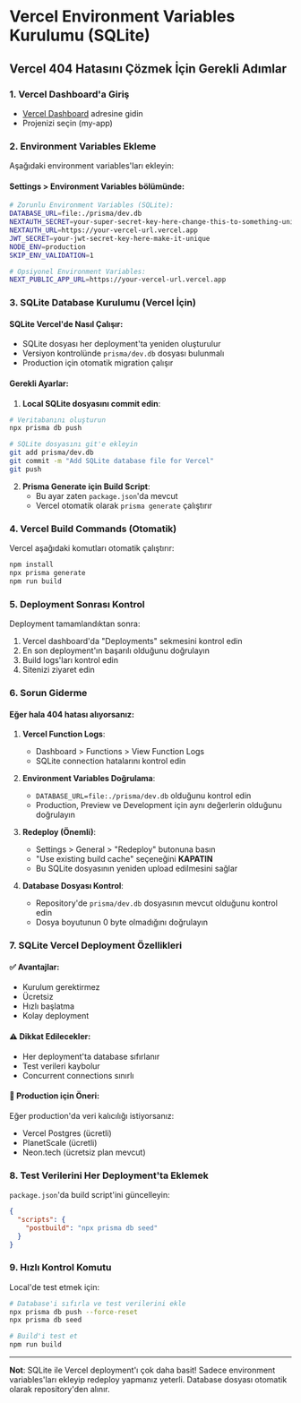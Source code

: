 # Vercel Environment Variables Kurulumu (SQLite)

## Vercel 404 Hatasını Çözmek İçin Gerekli Adımlar

### 1. Vercel Dashboard'a Giriş
- [Vercel Dashboard](https://vercel.com/dashboard) adresine gidin
- Projenizi seçin (my-app)

### 2. Environment Variables Ekleme
Aşağıdaki environment variables'ları ekleyin:

#### Settings > Environment Variables bölümünde:

```bash
# Zorunlu Environment Variables (SQLite):
DATABASE_URL=file:./prisma/dev.db
NEXTAUTH_SECRET=your-super-secret-key-here-change-this-to-something-unique
NEXTAUTH_URL=https://your-vercel-url.vercel.app
JWT_SECRET=your-jwt-secret-key-here-make-it-unique
NODE_ENV=production
SKIP_ENV_VALIDATION=1

# Opsiyonel Environment Variables:
NEXT_PUBLIC_APP_URL=https://your-vercel-url.vercel.app
```

### 3. SQLite Database Kurulumu (Vercel İçin)

#### SQLite Vercel'de Nasıl Çalışır:
- SQLite dosyası her deployment'ta yeniden oluşturulur
- Versiyon kontrolünde `prisma/dev.db` dosyası bulunmalı
- Production için otomatik migration çalışır

#### Gerekli Ayarlar:

1. **Local SQLite dosyasını commit edin**:
```bash
# Veritabanını oluşturun
npx prisma db push

# SQLite dosyasını git'e ekleyin
git add prisma/dev.db
git commit -m "Add SQLite database file for Vercel"
git push
```

2. **Prisma Generate için Build Script**:
   - Bu ayar zaten `package.json`'da mevcut
   - Vercel otomatik olarak `prisma generate` çalıştırır

### 4. Vercel Build Commands (Otomatik)

Vercel aşağıdaki komutları otomatik çalıştırır:
```bash
npm install
npx prisma generate
npm run build
```

### 5. Deployment Sonrası Kontrol

Deployment tamamlandıktan sonra:

1. Vercel dashboard'da "Deployments" sekmesini kontrol edin
2. En son deployment'ın başarılı olduğunu doğrulayın
3. Build logs'ları kontrol edin
4. Sitenizi ziyaret edin

### 6. Sorun Giderme

#### Eğer hala 404 hatası alıyorsanız:

1. **Vercel Function Logs**:
   - Dashboard > Functions > View Function Logs
   - SQLite connection hatalarını kontrol edin

2. **Environment Variables Doğrulama**:
   - `DATABASE_URL=file:./prisma/dev.db` olduğunu kontrol edin
   - Production, Preview ve Development için aynı değerlerin olduğunu doğrulayın

3. **Redeploy (Önemli)**:
   - Settings > General > "Redeploy" butonuna basın
   - "Use existing build cache" seçeneğini **KAPATIN**
   - Bu SQLite dosyasının yeniden upload edilmesini sağlar

4. **Database Dosyası Kontrol**:
   - Repository'de `prisma/dev.db` dosyasının mevcut olduğunu kontrol edin
   - Dosya boyutunun 0 byte olmadığını doğrulayın

### 7. SQLite Vercel Deployment Özellikleri

#### ✅ Avantajlar:
- Kurulum gerektirmez
- Ücretsiz
- Hızlı başlatma
- Kolay deployment

#### ⚠️ Dikkat Edilecekler:
- Her deployment'ta database sıfırlanır
- Test verileri kaybolur
- Concurrent connections sınırlı

#### 🔄 Production için Öneri:
Eğer production'da veri kalıcılığı istiyorsanız:
- Vercel Postgres (ücretli)
- PlanetScale (ücretli)
- Neon.tech (ücretsiz plan mevcut)

### 8. Test Verilerini Her Deployment'ta Eklemek

`package.json`'da build script'ini güncelleyin:
```json
{
  "scripts": {
    "postbuild": "npx prisma db seed"
  }
}
```

### 9. Hızlı Kontrol Komutu

Local'de test etmek için:
```bash
# Database'i sıfırla ve test verilerini ekle
npx prisma db push --force-reset
npx prisma db seed

# Build'i test et
npm run build
```

---

**Not**: SQLite ile Vercel deployment'ı çok daha basit! Sadece environment variables'ları ekleyip redeploy yapmanız yeterli. Database dosyası otomatik olarak repository'den alınır. 
